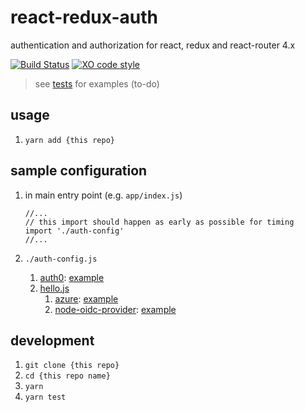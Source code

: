 # react-redux-auth

authentication and authorization for react, redux and react-router 4.x

[![Build Status](https://travis-ci.org/tony-kerz/react-redux-auth.svg?branch=master)](https://travis-ci.org/tony-kerz/react-redux-auth)
[![XO code style](https://img.shields.io/badge/code_style-XO-5ed9c7.svg)](https://github.com/sindresorhus/xo)

> see [tests](test) for examples (to-do)

## usage

1. `yarn add {this repo}`

## sample configuration

1. in main entry point (e.g. `app/index.js`)
    ```
    //...
    // this import should happen as early as possible for timing
    import './auth-config'
    //...
    ```
1. `./auth-config.js`

    1. [auth0](https://auth0.com/): [example](example/auth-config.auth0.js)
    1. [hello.js](https://adodson.com/hello.js/)
        1. [azure](https://docs.microsoft.com/en-us/azure/active-directory/develop/active-directory-authentication-scenarios): [example](example/auth-config.hello.azure.js)
        1. [node-oidc-provider](https://github.com/panva/node-oidc-provider): [example](example/auth-config.hello.oidc.js)

## development

1. `git clone {this repo}`
1. `cd {this repo name}`
1. `yarn`
1. `yarn test`
